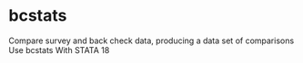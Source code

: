 # bcstats
Compare survey and back check data, producing a data set of comparisons Use bcstats With STATA 18
